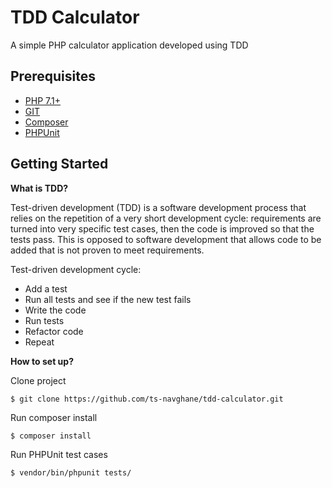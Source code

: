 # TDD Calculator

A simple PHP calculator application developed using TDD

## Prerequisites
* [PHP 7.1+](https://www.php.net/downloads)
* [GIT](https://git-scm.com/downloads)
* [Composer](https://getcomposer.org/download/)
* [PHPUnit](https://phpunit.de/getting-started/phpunit-9.html)

## Getting Started

**What is TDD?**

Test-driven development (TDD) is a software development process that relies on the repetition of a very short development cycle: requirements are turned into very specific test cases, then the code is improved so that the tests pass. This is opposed to software development that allows code to be added that is not proven to meet requirements.

Test-driven development cycle:
* Add a test
* Run all tests and see if the new test fails
* Write the code
* Run tests
* Refactor code
* Repeat

**How to set up?**

Clone project 

`$ git clone https://github.com/ts-navghane/tdd-calculator.git`

Run composer install 

`$ composer install`

Run PHPUnit test cases 

`$ vendor/bin/phpunit tests/`
